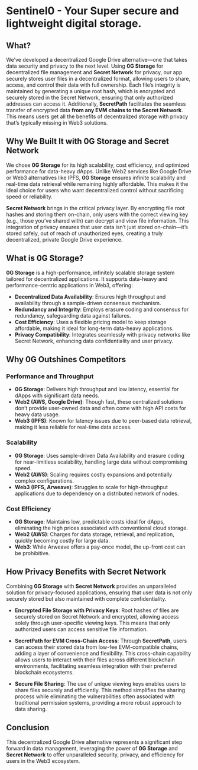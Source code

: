 # Sentinel0 - Your Super secure and lightweight digital storage.

## What?

We’ve developed a decentralized Google Drive alternative—one that takes data security and privacy to the next level. Using **0G Storage** for decentralized file management and **Secret Network** for privacy, our app securely stores user files in a decentralized format, allowing users to share, access, and control their data with full ownership. Each file’s integrity is maintained by generating a unique root hash, which is encrypted and securely stored in the Secret Network, ensuring that only authorized addresses can access it. Additionally, **SecretPath** facilitates the seamless transfer of encrypted data **from any EVM chains to the Secret Network**. This means users get all the benefits of decentralized storage with privacy that’s typically missing in Web3 solutions.

## Why We Built It with 0G Storage and Secret Network 

We chose **0G Storage** for its high scalability, cost efficiency, and optimized performance for data-heavy dApps. Unlike Web2 services like Google Drive or Web3 alternatives like IPFS, **0G Storage** ensures infinite scalability and real-time data retrieval while remaining highly affordable. This makes it the ideal choice for users who want decentralized control without sacrificing speed or reliability.

**Secret Network** brings in the critical privacy layer. By encrypting file root hashes and storing them on-chain, only users with the correct viewing key (e.g., those you’ve shared with) can decrypt and view file information. This integration of privacy ensures that user data isn’t just stored on-chain—it’s stored safely, out of reach of unauthorized eyes, creating a truly decentralized, private Google Drive experience.

## What is 0G Storage?

**0G Storage** is a high-performance, infinitely scalable storage system tailored for decentralized applications. It supports data-heavy and performance-centric applications in Web3, offering:

- **Decentralized Data Availability**: Ensures high throughput and availability through a sample-driven consensus mechanism.
- **Redundancy and Integrity**: Employs erasure coding and consensus for redundancy, safeguarding data against failures.
- **Cost Efficiency**: Uses a flexible pricing model to keep storage affordable, making it ideal for long-term data-heavy applications.
- **Privacy Compatibility**: Integrates seamlessly with privacy networks like Secret Network, enhancing data confidentiality and user privacy.

## Why 0G Outshines Competitors

### Performance and Throughput
- **0G Storage**: Delivers high throughput and low latency, essential for dApps with significant data needs.
- **Web2 (AWS, Google Drive)**: Though fast, these centralized solutions don’t provide user-owned data and often come with high API costs for heavy data usage.
- **Web3 (IPFS)**: Known for latency issues due to peer-based data retrieval, making it less reliable for real-time data access.

### Scalability
- **0G Storage**: Uses sample-driven Data Availability and erasure coding for near-limitless scalability, handling large data without compromising speed.
- **Web2 (AWS)**: Scaling requires costly expansions and potentially complex configurations.
- **Web3 (IPFS, Arweave)**: Struggles to scale for high-throughput applications due to dependency on a distributed network of nodes.

### Cost Efficiency
- **0G Storage**: Maintains low, predictable costs ideal for dApps, eliminating the high prices associated with conventional cloud storage.
- **Web2 (AWS)**: Charges for data storage, retrieval, and replication, quickly becoming costly for large data.
- **Web3**: While Arweave offers a pay-once model, the up-front cost can be prohibitive.

## How Privacy Benefits with Secret Network

Combining **0G Storage** with **Secret Network** provides an unparalleled solution for privacy-focused applications, ensuring that user data is not only securely stored but also maintained with complete confidentiality.

- **Encrypted File Storage with Privacy Keys**: Root hashes of files are securely stored on Secret Network and encrypted, allowing access solely through user-specific viewing keys. This means that only authorized users can access sensitive file information.

- **SecretPath for EVM Cross-Chain Access**: Through **SecretPath**, users can access their stored data from low-fee EVM-compatible chains, adding a layer of convenience and flexibility. This cross-chain capability allows users to interact with their files across different blockchain environments, facilitating seamless integration with their preferred blockchain ecosystems.

- **Secure File Sharing**: The use of unique viewing keys enables users to share files securely and efficiently. This method simplifies the sharing process while eliminating the vulnerabilities often associated with traditional permission systems, providing a more robust approach to data sharing.

## Conclusion

This decentralized Google Drive alternative represents a significant step forward in data management, leveraging the power of **0G Storage** and **Secret Network** to offer unparalleled security, privacy, and efficiency for users in the Web3 ecosystem.
